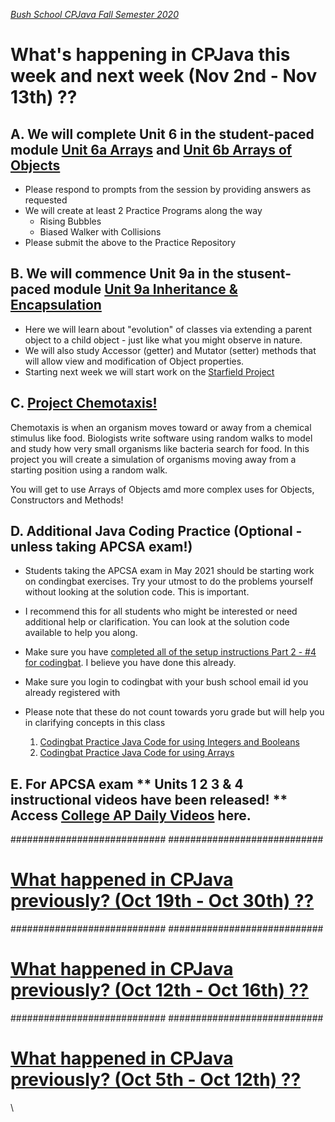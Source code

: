 [_Bush School CPJava Fall Semester 2020_](https://chandrunarayan.github.io/cpjava/)

# What's happening in CPJava this week and next week (Nov 2nd - Nov 13th) ??

## A. We will complete Unit 6 in the student-paced module [Unit 6a Arrays](https://docs.google.com/presentation/d/16rYe06ohSndVfIjs3WSlVSaD_h0CjnMLGbMfvEbcggI/edit#slide=id.p1) and [Unit 6b Arrays of Objects](https://docs.google.com/presentation/d/1bhgbqk9DAEzQG5ZFXYlGQ4CqQfVvieKUeOftVlC7P2Q/edit#slide=id.p1)

* Please respond to prompts from the session by providing answers as requested
* We will create at least 2 Practice Programs along the way
    * Rising Bubbles
    * Biased Walker with Collisions
* Please submit the above to the Practice Repository

## B. We will commence Unit 9a in the stusent-paced module [Unit 9a Inheritance & Encapsulation](https://docs.google.com/presentation/d/1APHiU8WDTsL6ll2f2R2uBWW79uEhsPXPJZxobfls5lM/edit#slide=id.p1)

* Here we will learn about "evolution" of classes via extending a parent object to a child object - just like what you might observe in nature.
* We will also study Accessor (getter) and Mutator (setter) methods that will allow view and modification of Object properties.
* Starting next week we will start work on the [Starfield Project]() 

## C. [Project Chemotaxis!](https://classroom.google.com/u/0/c/MTI2MDgzMTM2MDgw/a/MjAzNTY2MjYyMzk3/details)
Chemotaxis is when an organism moves toward or away from a chemical stimulus like food. Biologists write software using random walks to model and study how very small organisms like bacteria search for food. In this project you will create a simulation of organisms moving away from a starting position using a random walk.

You will get to use Arrays of Objects amd more complex uses for Objects, Constructors and Methods!

## D. Additional Java Coding Practice (Optional - unless taking APCSA exam!)
* Students taking the APCSA exam in May 2021 should be starting work on condingbat exercises.  Try your utmost to do the problems yourself without looking at the solution code.  This is important.
* I recommend this for all students who might be interested or need additional help or clarification. You can look at the solution code available to help you along.
* Make sure you have [completed all of the setup instructions Part 2 - #4 for codingbat](https://classroom.google.com/c/MTI2MDgzMTM2MDgw/a/MTI3MDIzMTA3OTY4/details). I believe you have done this already. 
* Make sure you login to codingbat with your bush school email id you already registered with
* Please note that these do not count towards yoru grade but will help you in clarifying concepts in this class

    1. [Codingbat Practice Java Code for using Integers and Booleans](https://classroom.google.com/c/MTI2MDgzMTM2MDgw/a/MTk3NzI4NzgwMjYx/details)
    1. [Codingbat Practice Java Code for using Arrays](https://classroom.google.com/c/MTI2MDgzMTM2MDgw/a/MTk3NzI4NzgwNDYz/details)

## E. For APCSA exam ** Units 1 2 3 & 4 instructional videos have been released! ** Access [College AP Daily Videos](https://apcentral.collegeboard.org/learning-development/ap-classroom/ap-daily) here. 


############################
############################

# [What happened in CPJava previously? (Oct 19th - Oct 30th) ??](weekofoct19)

############################
############################

# [What happened in CPJava previously? (Oct 12th - Oct 16th) ??](weekofoct12)

############################
############################

# [What happened in CPJava previously? (Oct 5th - Oct 12th) ??](weekofoct5)

\